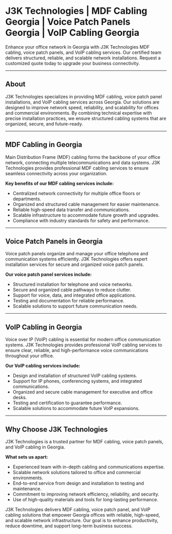 # J3K Technologies | MDF Cabling Georgia | Voice Patch Panels Georgia | VoIP Cabling Georgia

Enhance your office network in Georgia with J3K Technologies MDF cabling, voice patch panels, and VoIP cabling services. Our certified team delivers structured, reliable, and scalable network installations. Request a customized quote today to upgrade your business connectivity.

---

## About

J3K Technologies specializes in providing MDF cabling, voice patch panel installations, and VoIP cabling services across Georgia. Our solutions are designed to improve network speed, reliability, and scalability for offices and commercial environments. By combining technical expertise with precise installation practices, we ensure structured cabling systems that are organized, secure, and future-ready.

---

## MDF Cabling in Georgia

Main Distribution Frame (MDF) cabling forms the backbone of your office network, connecting multiple telecommunications and data systems. J3K Technologies provides professional MDF cabling services to ensure seamless connectivity across your organization.  

**Key benefits of our MDF cabling services include:**  

- Centralized network connectivity for multiple office floors or departments.  
- Organized and structured cable management for easier maintenance.  
- Reliable high-speed data transfer and communications.  
- Scalable infrastructure to accommodate future growth and upgrades.  
- Compliance with industry standards for safety and performance.

---

## Voice Patch Panels in Georgia

Voice patch panels organize and manage your office telephone and communication systems efficiently. J3K Technologies offers expert installation services for secure and organized voice patch panels.  

**Our voice patch panel services include:**  

- Structured installation for telephone and voice networks.  
- Secure and organized cable pathways to reduce clutter.  
- Support for voice, data, and integrated office applications.  
- Testing and documentation for reliable performance.  
- Scalable solutions to support future communication needs.

---

## VoIP Cabling in Georgia

Voice over IP (VoIP) cabling is essential for modern office communication systems. J3K Technologies provides professional VoIP cabling services to ensure clear, reliable, and high-performance voice communications throughout your office.  

**Our VoIP cabling services include:**  

- Design and installation of structured VoIP cabling systems.  
- Support for IP phones, conferencing systems, and integrated communications.  
- Organized and secure cable management for executive and office desks.  
- Testing and certification to guarantee performance.  
- Scalable solutions to accommodate future VoIP expansions.

---

## Why Choose J3K Technologies

J3K Technologies is a trusted partner for MDF cabling, voice patch panels, and VoIP cabling in Georgia.  

**What sets us apart:**  

- Experienced team with in-depth cabling and communications expertise.  
- Scalable network solutions tailored to office and commercial environments.  
- End-to-end service from design and installation to testing and maintenance.  
- Commitment to improving network efficiency, reliability, and security.  
- Use of high-quality materials and tools for long-lasting performance.

J3K Technologies delivers MDF cabling, voice patch panel, and VoIP cabling solutions that empower Georgia offices with reliable, high-speed, and scalable network infrastructure. Our goal is to enhance productivity, reduce downtime, and support long-term business success.
